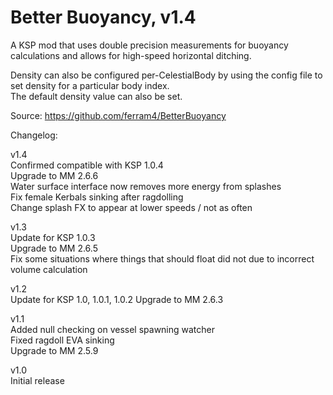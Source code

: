 Better Buoyancy, v1.4
=========================

A KSP mod that uses double precision measurements for buoyancy calculations and allows for high-speed horizontal ditching.

Density can also be configured per-CelestialBody by using the config file to set density for a particular body index.  
The default density value can also be set.

Source: https://github.com/ferram4/BetterBuoyancy

Changelog:  

v1.4  
Confirmed compatible with KSP 1.0.4  
Upgrade to MM 2.6.6  
Water surface interface now removes more energy from splashes  
Fix female Kerbals sinking after ragdolling  
Change splash FX to appear at lower speeds / not as often  

v1.3  
Update for KSP 1.0.3  
Upgrade to MM 2.6.5  
Fix some situations where things that should float did not due to incorrect volume calculation  

v1.2  
Update for KSP 1.0, 1.0.1, 1.0.2
Upgrade to MM 2.6.3

v1.1  
Added null checking on vessel spawning watcher  
Fixed ragdoll EVA sinking  
Upgrade to MM 2.5.9

v1.0  
Initial release